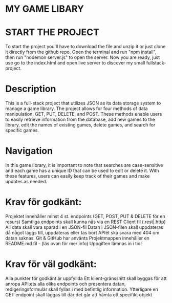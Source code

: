 # MY GAME LIBARY

# START THE PROJECT

To start the project you'll have to download the file and unzip it or just clone it directly from the github repo. Open the terminal and run "npm install", then run "nodemon server.js" to open the server. Now you are ready, just use go to the index.html and open live server to discover my small fullstack-project.


# Description

This is a full-stack project that utilizes JSON as its data storage system to manage a game library. The project allows for four methods of data manipulation: GET, PUT, DELETE, and POST. These methods enable users to easily retrieve information from the database, add new games to the library, edit the names of existing games, delete games, and search for specific games.

# Navigation

In this game library, it is important to note that searches are case-sensitive and each game has a unique ID that can be used to edit or delete it. With these features, users can easily keep track of their games and make updates as needed.




# Krav för godkänt:

Projektet innehåller minst 4 st. endpoints (GET, POST, PUT & DELETE för en resurs)
Samtliga endpoints skall kunna nås via en REST Client fil (.rest|.http)
All data skall vara sparad i en JSON-fil
Datan i JSON-filen skall uppdateras då något läggs till, uppdateras eller tas bort
APIét ska svara med 404 om datan saknas.
Git & GitHub har använts
Projektmappen innehåller en README.md fil - (läs ovan för mer info)
Uppgiften lämnas in i tid!

# Krav för väl godkänt:

Alla punkter för godkänt är uppfyllda
Ett klient-gränssnitt skall byggas för att anropa API:ets alla olika endpoints och presentera datan, redigeringsformulär skall fyllas i med befintlig information.
Ytterligare en GET endpoint skall läggas till där det går att hämta ett specifikt objekt

